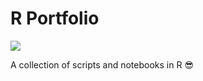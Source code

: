 # R Portfolio
![](https://img.shields.io/github/repo-size/daspeks/r-portfolio)

A collection of scripts and notebooks in R :sunglasses:
